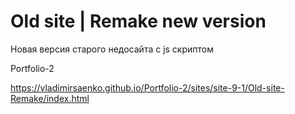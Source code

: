 # Old site | Remake new version
 
Новая версия старого недосайта с js скриптом

Portfolio-2

https://vladimirsaenko.github.io/Portfolio-2/sites/site-9-1/Old-site-Remake/index.html
